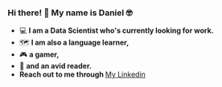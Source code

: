### Hi there! 👋 My name is Daniel :nerd_face:
- :computer: <strong>I am a Data Scientist who's currently looking for work.</strong>
- :world_map: <strong>I am also a language learner,</strong>
- :video_game: <strong>a gamer,</strong>
- :open_book: <strong>and an avid reader.</strong>
- <strong>Reach out to me through </strong> <a href = "https://www.linkedin.com/in/daniel-maged-youssef/" target = "_blank" rel="noopener noreferrer">My Linkedin</a>

